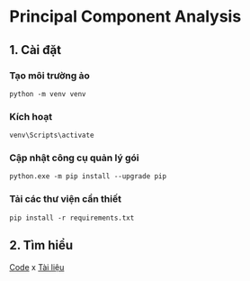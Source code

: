 # Principal Component Analysis

## 1. Cài đặt

### Tạo môi trường ảo

`python -m venv venv`

### Kích hoạt

`venv\Scripts\activate`

### Cập nhật công cụ quản lý gói

`python.exe -m pip install --upgrade pip`

### Tải các thư viện cần thiết

`pip install -r requirements.txt`

## 2. Tìm hiểu

[Code](main.py) x [Tài liệu](docs.md)

